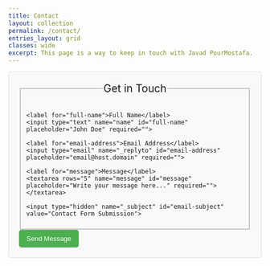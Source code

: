 ```yaml
---
title: Contact
layout: collection
permalink: /contact/
entries_layout: grid
classes: wide
excerpt: This page is a way to keep in touch with Javad PourMostafa.
---
```


<form id="fs-frm" name="simple-contact-form" accept-charset="utf-8" action="https://formspree.io/javad.pourmostafa@gmail.com" method="post">
  <fieldset id="fs-frm-inputs">
    <legend>Get in Touch</legend>
    
    <label for="full-name">Full Name</label>
    <input type="text" name="name" id="full-name" placeholder="John Doe" required="">
    
    <label for="email-address">Email Address</label>
    <input type="email" name="_replyto" id="email-address" placeholder="email@host.domain" required="">
    
    <label for="message">Message</label>
    <textarea rows="5" name="message" id="message" placeholder="Write your message here..." required=""></textarea>
    
    <input type="hidden" name="_subject" id="email-subject" value="Contact Form Submission">
  </fieldset>
  
  <input type="submit" value="Send Message" class="submit-button">
</form>

<style>
  #fs-frm {
    max-width: 600px;
    margin: auto;
    padding: 20px;
    border: 1px solid #ddd;
    border-radius: 5px;
    background: #f9f9f9;
  }

  label {
    display: block;
    margin-bottom: 5px;
    font-weight: bold;
  }

  input[type="text"],
  input[type="email"],
  textarea {
    width: 100%;
    padding: 10px;
    margin-bottom: 15px;
    border: 1px solid #ccc;
    border-radius: 4px;
  }

  input[type="submit"] {
    background-color: #4CAF50;
    color: white;
    border: none;
    padding: 10px 15px;
    border-radius: 5px;
    cursor: pointer;
  }

  input[type="submit"]:hover {
    background-color: #45a049;
  }

  legend {
    font-size: 1.5em;
    margin-bottom: 15px;
    text-align: center;
  }
</style>
